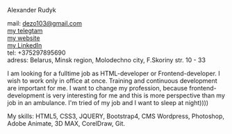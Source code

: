 Alexander Rudyk  

mail: dezo103@gmail.com  
[my telegtam](https://t.me/dezo103)  
[my website](http://myfrontend.by)  
[my LinkedIn](https://www.linkedin.com/in/alexander-rudyk-5369a116a)  
tel: +375297895690  
adress: Belarus, Minsk region, Molodechno city, F.Skoriny str. 10 - 33  

I am looking for a fulltime job as HTML-developer or Frontend-developer. I wish to work only in office at once. Training and continuous development are important for me. I want to change my profession, because frontend-development is very interesting for me and this is more perspective than my job in an ambulance. I'm tried of my job and I want to sleep at night))))

My skills: HTML5, CSS3, JQUERY, Bootstrap4, CMS Wordpress, Photoshop, Adobe Animate, 3D MAX, CorelDraw, Git.


